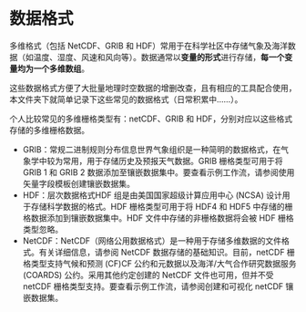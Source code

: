 # 数据格式

多维格式（包括 NetCDF、GRIB 和 HDF）常用于在科学社区中存储气象及海洋数据（如温度、湿度、风速和风向等）。数据通常以**变量的形式**进行存储，**每一个变量均为一个多维数组**。

这些数据格式方便了大批量地理时空数据的增删改查，且有相应的工具配合使用，本文件夹下就简单记录下这些常见的数据格式（日常积累中……）。

个人比较常见的多维栅格类型有：netCDF、GRIB 和 HDF，分别对应以这些格式存储的多维栅格数据。

- GRIB：常规二进制规则分布信息世界气象组织是一种简明的数据格式，在气象学中较为常用，用于存储历史及预报天气数据。GRIB 栅格类型可用于将 GRIB 1 和 GRIB 2 数据添加至镶嵌数据集中。要查看示例工作流，请参阅使用矢量字段模板创建镶嵌数据集。
- HDF：层次数据格式HDF 组是由美国国家超级计算应用中心 (NCSA) 设计用于存储科学数据的格式。HDF 栅格类型可用于将 HDF4 和 HDF5 中存储的栅格数据添加到镶嵌数据集中。HDF 文件中存储的非栅格数据将会被 HDF 栅格类型忽略。
- NetCDF：NetCDF（网络公用数据格式）是一种用于存储多维数据的文件格式。有关详细信息，请参阅 NetCDF 数据存储的基础知识。目前，netCDF 栅格类型支持气候和预测 (CF)CF 公约和元数据以及海洋/大气合作研究数据服务 (COARDS) 公约。采用其他约定创建的 NetCDF 文件也可用，但并不受 netCDF 栅格类型支持。要查看示例工作流，请参阅创建和可视化 netCDF 镶嵌数据集。
